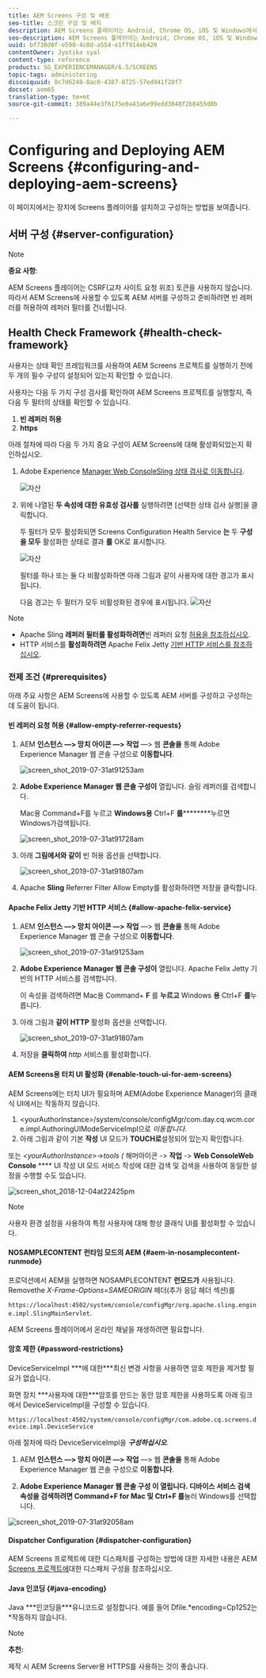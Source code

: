 ```yaml
---
title: AEM Screens 구성 및 배포
seo-title: 스크린 구성 및 배치
description: AEM Screens 플레이어는 Android, Chrome OS, iOS 및 Windows에서 사용할 수 있습니다. 이 페이지에서는 AEM Screens의 구성 및 배포에 대해 설명하고 플레이어 장치에 대한 h/w 선택 지침을 요약합니다.
seo-description: AEM Screens 플레이어는 Android, Chrome OS, iOS 및 Windows에서 사용할 수 있습니다. 이 페이지에서는 AEM Screens의 구성 및 배포에 대해 설명하고 플레이어 장치에 대한 h/w 선택 지침을 요약합니다.
uuid: bf730d0f-e590-4c0d-a554-e1ff914eb420
contentOwner: Jyotika syal
content-type: reference
products: SG_EXPERIENCEMANAGER/6.5/SCREENS
topic-tags: administering
discoiquuid: 0c7d6248-8ac0-4387-8725-57ed941f28f7
docset: aem65
translation-type: tm+mt
source-git-commit: 389a44e3f6175e0a43a6e99edd3048f2b8455d0b

---
```



# Configuring and Deploying AEM Screens {#configuring-and-deploying-aem-screens}

이 페이지에서는 장치에 Screens 플레이어를 설치하고 구성하는 방법을 보여줍니다.

## 서버 구성 {#server-configuration}

>[!NOTE]
>
>**중요 사항**:
>
>AEM Screens 플레이어는 CSRF(교차 사이트 요청 위조) 토큰을 사용하지 않습니다. 따라서 AEM Screens에 사용할 수 있도록 AEM 서버를 구성하고 준비하려면 빈 레퍼러를 허용하여 레퍼러 필터를 건너뜁니다.

## Health Check Framework {#health-check-framework}

사용자는 상태 확인 프레임워크를 사용하여 AEM Screens 프로젝트를 실행하기 전에 두 개의 필수 구성이 설정되어 있는지 확인할 수 있습니다.

사용자는 다음 두 가지 구성 검사를 확인하여 AEM Screens 프로젝트를 실행할지, 즉 다음 두 필터의 상태를 확인할 수 있습니다.

1. **빈 레퍼러 허용**
2. **https**

아래 절차에 따라 다음 두 가지 중요 구성이 AEM Screens에 대해 활성화되었는지 확인하십시오.

1. Adobe Experience [Manager Web ConsoleSling 상태 검사로 이동합니다](http://localhost:4502/system/console/healthcheck?tags=screensconfigs&overrideGlobalTimeout=).

   ![자산](assets/health-check1.png)


2. 위에 나열된 **두 속성에 대한 유효성 검사를** 실행하려면 [선택한 상태 검사 실행]을 클릭합니다.

   두 필터가 모두 활성화되면 Screens Configuration Health Service **는** 두 **구성을 모두** 활성화한 상태로 결과 **를** OK로 표시합니다.

   ![자산](assets/health-check2.png)

   필터를 하나 또는 둘 다 비활성화하면 아래 그림과 같이 사용자에 대한 경고가 표시됩니다.

   다음 경고는 두 필터가 모두 비활성화된 경우에 표시됩니다.
   ![자산](assets/health-check3.png)

>[!NOTE]
>
>* Apache Sling **레퍼러 필터를 활성화하려면**&#x200B;빈 레퍼러 요청 [허용을 참조하십시오](/help/user-guide/configuring-screens-introduction.md#allow-empty-referrer-requests).
>* HTTP 서비스를 **활성화하려면** Apache Felix Jetty [기반 HTTP 서비스를 참조하십시오](/help/user-guide/configuring-screens-introduction.md#allow-apache-felix-service).


### 전제 조건 {#prerequisites}

아래 주요 사항은 AEM Screens에 사용할 수 있도록 AEM 서버를 구성하고 구성하는 데 도움이 됩니다.

#### 빈 레퍼러 요청 허용 {#allow-empty-referrer-requests}

1. AEM **인스턴스 —> 망치 아이콘 —> 작업** —> 웹 **콘솔을** 통해 Adobe Experience Manager 웹 콘솔 구성으로 **이동합니다**.

   ![screen_shot_2019-07-31at91253am](assets/screen_shot_2019-07-31at91253am.png)

1. **Adobe Experience Manager 웹 콘솔 구성이** 열립니다. 슬링 레퍼러를 검색합니다.

   Mac용 Command+F를 누르고 **Windows용** Ctrl+F **를**********&#x200B;누르면 Windows가검색됩니다.

   ![screen_shot_2019-07-31at91728am](assets/screen_shot_2019-07-31at91728am.png)

1. 아래 **그림에서와 같이** 빈 허용 옵션을 선택합니다.

   ![screen_shot_2019-07-31at91807am](assets/screen_shot_2019-07-31at91807am.png)

1. Apache **Sling** Referrer Filter Allow Empty를 활성화하려면 저장을 클릭합니다.

#### Apache Felix Jetty 기반 HTTP 서비스 {#allow-apache-felix-service}

1. AEM **인스턴스 —> 망치 아이콘 —> 작업** —> 웹 **콘솔을** 통해 Adobe Experience Manager 웹 콘솔 구성으로 **이동합니다**.

   ![screen_shot_2019-07-31at91253am](assets/screen_shot_2019-07-31at91253am.png)

1. **Adobe Experience Manager 웹 콘솔 구성이** 열립니다. Apache Felix Jetty 기반의 HTTP 서비스를 검색합니다.

   이 속성을 검색하려면 Mac용 Command+ **F** 를 **누르고** Windows **용** Ctrl+F **를**&#x200B;누릅니다.

1. 아래 그림과 **같이 HTTP** 활성화 옵션을 선택합니다.

   ![screen_shot_2019-07-31at91807am](assets/http-image.png)

1. 저장을 **클릭하여** *http* 서비스를 활성화합니다.

#### AEM Screens용 터치 UI 활성화 {#enable-touch-ui-for-aem-screens}

AEM Screens에는 터치 UI가 필요하며 AEM(Adobe Experience Manager)의 클래식 UI에서는 작동하지 않습니다.

1. &lt;yourAuthorInstance>/system/console/configMgr/com.day.cq.wcm.core.impl.AuthoringUIModeServiceImpl으로 *이동합니다.*
1. 아래 그림과 같이 기본 **작성** UI 모드가 **TOUCH로**&#x200B;설정되어 있는지 확인합니다.

또는 *&lt;yourAuthorInstance>*->*tools (* 해머아이콘 -> **작업** -> **Web ConsoleWeb Console** **** UI 작성 UI 모드 서비스 작성에 대한 검색 및 검색을 사용하여 동일한 설정을 수행할 수도 있습니다.

![screen_shot_2018-12-04at22425pm](assets/screen_shot_2018-12-04at22425pm.png)

>[!NOTE]
>
>사용자 환경 설정을 사용하여 특정 사용자에 대해 항상 클래식 UI를 활성화할 수 있습니다.

#### NOSAMPLECONTENT 런타임 모드의 AEM {#aem-in-nosamplecontent-runmode}

프로덕션에서 AEM을 실행하면 NOSAMPLECONTENT **런모드가** 사용됩니다. Removethe *X-Frame-Options=SAMEORIGIN* 헤더(추가 응답 헤더 섹션)를

`https://localhost:4502/system/console/configMgr/org.apache.sling.engine.impl.SlingMainServlet`.

AEM Screens 플레이어에서 온라인 채널을 재생하려면 필요합니다.

#### 암호 제한 {#password-restrictions}

DeviceServiceImpl ***에 대한&#x200B;***최신 변경 사항을 사용하면 암호 제한을 제거할 필요가 없습니다.

화면 장치 ***사용자에 대한&#x200B;***암호를 만드는 동안 암호 제한을 사용하도록 아래 링크에서 DeviceServiceImpl을 구성할 수 있습니다.

`https://localhost:4502/system/console/configMgr/com.adobe.cq.screens.device.impl.DeviceService`

아래 절차에 따라 DeviceServiceImpl을 ***구성하십시오&#x200B;***.

1. AEM **인스턴스 —> 망치 아이콘 —> 작업** —> 웹 **콘솔을** 통해 Adobe Experience Manager 웹 콘솔 구성으로 **이동합니다**.

1. **Adobe Experience Manager 웹 콘솔 구성 **이 열립니다. 디바이스 서비스 검색 속성을 검색하려면 Command+F **for** Mac **및** Ctrl+F **를******&#x200B;눌러 Windows를 선택합니다.

![screen_shot_2019-07-31at92058am](assets/screen_shot_2019-07-31at92058am.png)

#### Dispatcher Configuration {#dispatcher-configuration}

AEM Screens 프로젝트에 대한 디스패처를 구성하는 방법에 대한 자세한 내용은 AEM [Screens 프로젝트에](dispatcher-configurations-aem-screens.md)대한 디스패처 구성을 참조하십시오.

#### Java 인코딩 {#java-encoding}

Java ***인코딩을&#x200B;***유니코드로 설정합니다. 예를 들어 Dfile.*encoding=Cp1252는&#x200B;*작동하지 않습니다.

>[!NOTE]
>
>**추천:**
>
>제작 시 AEM Screens Server용 HTTPS를 사용하는 것이 좋습니다.








